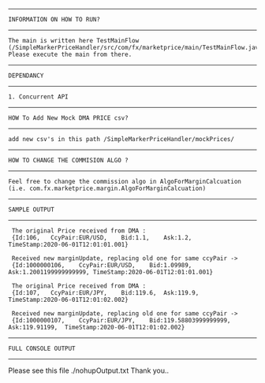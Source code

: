
______________________________________
    INFORMATION ON HOW TO RUN?
--------------------------------------
    The main is written here TestMainFlow (/SimpleMarkerPriceHandler/src/com/fx/marketprice/main/TestMainFlow.java)
    Please execute the main from there.

______________________________________
    DEPENDANCY
--------------------------------------
    1. Concurrent API

______________________________________
    HOW To Add New Mock DMA PRICE csv?
--------------------------------------
    add new csv's in this path /SimpleMarkerPriceHandler/mockPrices/

______________________________________
    HOW TO CHANGE THE COMMISION ALGO ?
--------------------------------------
    Feel free to change the commission algo in AlgoForMarginCalcuation 
    (i.e. com.fx.marketprice.margin.AlgoForMarginCalcuation)
    
    
______________________________________
    SAMPLE OUTPUT
--------------------------------------
     The original Price received from DMA : 
     {Id:106,   CcyPair:EUR/USD,    Bid:1.1,    Ask:1.2,    TimeStamp:2020-06-01T12:01:01.001} 
    
     Received new marginUpdate, replacing old one for same ccyPair -> 
     {Id:1000000106,    CcyPair:EUR/USD,    Bid:1.09989,    Ask:1.2001199999999999, TimeStamp:2020-06-01T12:01:01.001} 
    
     The original Price received from DMA : 
     {Id:107,   CcyPair:EUR/JPY,    Bid:119.6,  Ask:119.9,  TimeStamp:2020-06-01T12:01:02.002} 
    
     Received new marginUpdate, replacing old one for same ccyPair -> 
     {Id:1000000107,    CcyPair:EUR/JPY,    Bid:119.58803999999999, Ask:119.91199,  TimeStamp:2020-06-01T12:01:02.002} 


______________________________________
    FULL CONSOLE OUTPUT
--------------------------------------
Please see this file ./nohupOutput.txt
Thank you..
